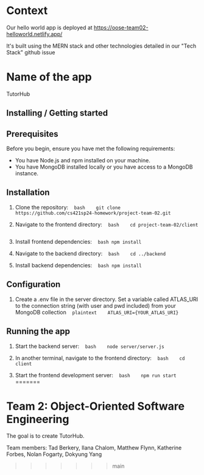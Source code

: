 # Context

Our hello world app is deployed at https://oose-team02-helloworld.netlify.app/

It's built using the MERN stack and other technologies detailed in our "Tech Stack" github issue

# Name of the app 

TutorHub

## Installing / Getting started

## Prerequisites

Before you begin, ensure you have met the following requirements:
- You have Node.js and npm installed on your machine.
- You have MongoDB installed locally or you have access to a MongoDB instance.

## Installation

1. Clone the repository:
   ```bash
   git clone https://github.com/cs421sp24-homework/project-team-02.git
   ```

2. Navigate to the frontend directory:
   ```bash
   cd project-team-02/client
   ```

3. Install frontend dependencies:
   ```bash
   npm install
   ```

4. Navigate to the backend directory:
   ```bash
   cd ../backend
   ```

5. Install backend dependencies:
   ```bash
   npm install
   ```

## Configuration

1. Create a .env file in the server directory. Set a variable called ATLAS_URI to the connection string (with user and pwd included) from your MongoDB collection
   ```plaintext
   ATLAS_URI={YOUR_ATLAS_URI}
   ```

## Running the app

1. Start the backend server:
   ```bash
   node server/server.js
   ```

2. In another terminal, navigate to the frontend directory:
   ```bash
   cd client
   ```

3. Start the frontend development server:
   ```bash
   npm run start
   ```
=======
# Team 2: Object-Oriented Software Engineering

The goal is to create TutorHub.

Team members: Tad Berkery, Ilana Chalom, Matthew Flynn, Katherine Forbes, Nolan Fogarty, Dokyung Yang
>>>>>>> main
